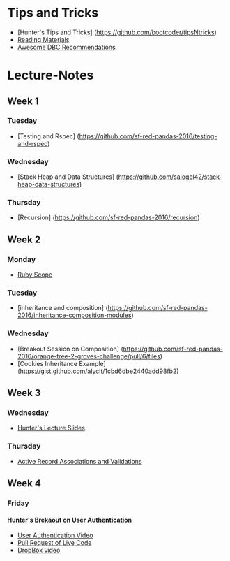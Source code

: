 # Tips and Tricks
- [Hunter's Tips and Tricks] (https://github.com/bootcoder/tipsNtricks)
- [Reading Materials](https://www.dropbox.com/sh/6qyuixc6u3cgn6e/AADchwo9sgumwgaTM21X4F0Pa?dl=0)
- [Awesome DBC Recommendations](https://gist.github.com/mbigras/3e45139e88dd60663accdef5d8508733)

# Lecture-Notes 

## Week 1 

### Tuesday
- [Testing and Rspec] (https://github.com/sf-red-pandas-2016/testing-and-rspec)

### Wednesday
- [Stack Heap and Data Structures] (https://github.com/salogel42/stack-heap-data-structures)

### Thursday 
- [Recursion] (https://github.com/sf-red-pandas-2016/recursion)

## Week 2

### Monday
- [Ruby Scope](https://github.com/sf-red-pandas-2016/Ruby-Scope)

### Tuesday
- [inheritance and composition] (https://github.com/sf-red-pandas-2016/inheritance-composition-modules)

### Wednesday
- [Breakout Session on Composition] (https://github.com/sf-red-pandas-2016/orange-tree-2-groves-challenge/pull/6/files)
- [Cookies Inheritance Example] (https://gist.github.com/alycit/1cbd6dbe2440add98fb2)

## Week 3

### Wednesday
- [Hunter's Lecture Slides](https://github.com/bootcoder/ar-intro)

### Thursday
- [Active Record Associations and Validations](https://github.com/sf-red-pandas-2016/activerecord-associations-and-validations)

## Week 4 

### Friday 
#### Hunter's Brekaout on User Authentication
- [User Authentication Video](https://youtu.be/CTQdT-GO6-c)
- [Pull Request of Live Code](https://github.com/sf-red-pandas-2016/user-registration-and-authentication-challenge/pull/7)
- [DropBox video](https://www.dropbox.com/s/tarorvc6waxx95a/red-pandas-UserAuth.mov?dl=0)
